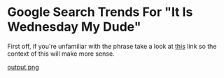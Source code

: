 # Google Search Trends For "It Is Wednesday My Dude"

First off, if you're unfamiliar with the phrase take a look at [this](http://knowyourmeme.com/memes/it-is-wednesday-my-dudes) link so the context of this will make more sense.

[output.png](output.png)
